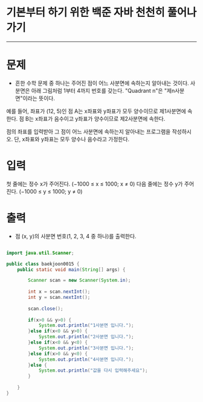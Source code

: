 # 기본부터 하기 위한 백준 자바 천천히 풀어나가기
--------------------------------------------

# 문제
 - 흔한 수학 문제 중 하나는 주어진 점이 어느 사분면에 속하는지 알아내는 것이다. 사분면은 아래 그림처럼 1부터 4까지 번호를 갖는다. "Quadrant n"은 "제n사분면"이라는 뜻이다.
 
 예를 들어, 좌표가 (12, 5)인 점 A는 x좌표와 y좌표가 모두 양수이므로 제1사분면에 속한다. 점 B는 x좌표가 음수이고 y좌표가 양수이므로 제2사분면에 속한다.

점의 좌표를 입력받아 그 점이 어느 사분면에 속하는지 알아내는 프로그램을 작성하시오. 단, x좌표와 y좌표는 모두 양수나 음수라고 가정한다.
 
# 입력
 첫 줄에는 정수 x가 주어진다. (−1000 ≤ x ≤ 1000; x ≠ 0) 다음 줄에는 정수 y가 주어진다. (−1000 ≤ y ≤ 1000; y ≠ 0)

# 출력
 - 점 (x, y)의 사분면 번호(1, 2, 3, 4 중 하나)를 출력한다.
 
 
~~~java

import java.util.Scanner;

public class baekjoon0015 {
	public static void main(String[] args) {

		Scanner scan = new Scanner(System.in);
		
		int x = scan.nextInt();
		int y = scan.nextInt();
		
		scan.close();
		
		if(x>0 && y>0) {
			System.out.println("1사분면 입니다.");
		}else if(x<0 && y>0) {
			System.out.println("2사분면 입니다.");
		}else if(x<0 && y<0) {
			System.out.println("3사분면 입니다.");
		}else if(x>0 && y<0) {
			System.out.println("4사분면 입니다.");
		}else {
			System.out.println("값을 다시 입력해주세요");
		}
		
	}
}
~~~